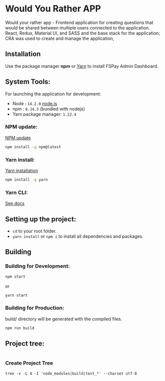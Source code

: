 # Would You Rather APP

Would your rather app - Frontend application for creating questions that would be shared between multiple users connected to the application.
React, Redux, Material UI, and SASS and the base stack for the application; CRA was used to create and manage the application, 

## Installation

Use the package manager **npm** or [Yarn](https://yarnpkg.com/) to install FSPay Admin Dashboard.

## System Tools:
For launching the application for development:
- Node : `14.2.0` [node.js](https://nodejs.org/es/)
- npm : `6.14.5` (bundled with nodejs) 
- Yarn package manager: `1.22.4` 

### NPM update:
[NPM update](https://docs.npmjs.com/try-the-latest-stable-version-of-npm)
   
```bash
npm install -g npm@latest
```

### Yarn install:
[Yarn installation](https://yarnpkg.com/getting-started/install)
   
```bash
npm install -g yarn
```

### Yarn CLI:
[See docs](https://yarnpkg.com/cli/install)

## Setting up the project:
- `cd` to your root folder.
- `yarn install` or `npm i` to install all dependencies and packages.

## Building

### Building for Development:
```bash
npm start
```

or

```bash
yarn start
```

### Building for Production:
build/ directory will be generated with the compiled files.
```bash
npm run build
```

## Project tree:
```bash 


```
### Create Project Tree

`tree -v -L 4 -I 'node_modules|build|test_*' --charset utf-8 `
